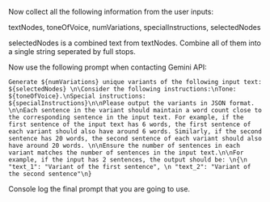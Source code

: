 Now collect all the following information from the user inputs:

textNodes, toneOfVoice, numVariations, specialInstructions, selectedNodes

selectedNodes is a combined text from textNodes. Combine all of them into a single string seperated by full stops.

Now use the following prompt when contacting Gemini API:

`Generate ${numVariations} unique variants of the following input text: ${selectedNodes} \n\Consider the following instructions:\nTone: ${toneOfVoice}.\nSpecial instructions: ${specialInstructions}\n\nPlease output the variants in JSON format. \n\nEach sentence in the variant should maintain a word count close to the corresponding sentence in the input text. For example, if the first sentence of the input text has 6 words, the first sentence of each variant should also have around 6 words. Similarly, if the second sentence has 20 words, the second sentence of each variant should also have around 20 words. \n\nEnsure the number of sentences in each variant matches the number of sentences in the input text.\n\nFor example, if the input has 2 sentences, the output should be: \n{\n "text_1": "Variant of the first sentence", \n "text_2": "Variant of the second sentence"\n}`

Console log the final prompt that you are going to use.
